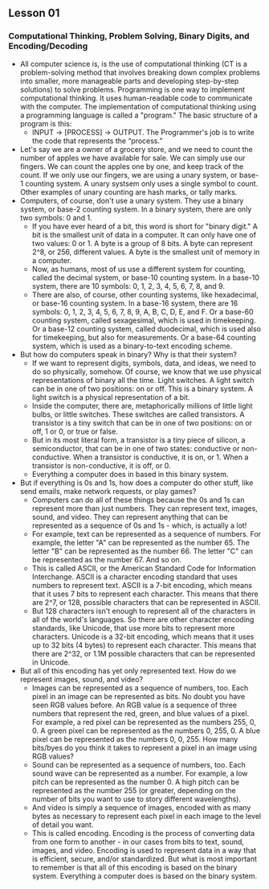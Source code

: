 ## Lesson 01

### Computational Thinking, Problem Solving, Binary Digits, and Encoding/Decoding
- All computer science is, is the use of computational thinking (CT is a problem-solving method that involves breaking down complex problems into smaller, more manageable parts and developing step-by-step solutions) to solve problems. Programming is one way to implement computational thinking. It uses human-readable code to communicate with the computer. The implementation of computational thinking using a programming language is called a "program." The basic structure of a program is this:
  - INPUT -> [PROCESS] -> OUTPUT. The Programmer's job is to write the code that represents the “process.”
- Let's say we are a owner of a grocery store, and we need to count the number of apples we have available for sale. We can simply use our fingers. We can count the apples one by one, and keep track of the count. If we only use our fingers, we are using a unary system, or base-1 counting system. A unary systsem only uses a single symbol to count. Other examples of unary counting are hash marks, or tally marks.
- Computers, of course, don't use a unary system. They use a binary system, or base-2 counting system. In a binary system, there are only two symbols: 0 and 1.
  - If you have ever heard of a bit, this word is short for "binary digit." A bit is the smallest unit of data in a computer. It can only have one of two values: 0 or 1. A byte is a group of 8 bits. A byte can represent 2^8, or 256, different values. A byte is the smallest unit of memory in a computer.
  - Now, as humans, most of us use a different system for counting, called the decimal system, or base-10 counting system. In a base-10 system, there are 10 symbols: 0, 1, 2, 3, 4, 5, 6, 7, 8, and 9.
  - There are also, of course, other counting systems, like hexadecimal, or base-16 counting system. In a base-16 system, there are 16 symbols: 0, 1, 2, 3, 4, 5, 6, 7, 8, 9, A, B, C, D, E, and F. Or a base-60 counting system, called sexagesimal, which is used in timekeeping. Or a base-12 counting system, called duodecimal, which is used also for timekeeping, but also for measurements. Or a base-64 counting system, which is used as a binary-to-text encoding scheme.
- But how do computers speak in binary? Why is that their system?
  - If we want to represent digits, symbols, data, and ideas, we need to do so physically, somehow. Of course, we know that we use physical representations of binary all the time. Light switches. A light switch can be in one of two positions: on or off. This is a binary system. A light switch is a physical representation of a bit.
  - Inside the computer, there are, metaphorically millions of little light bulbs, or little switches. These switches are called transistors. A transistor is a tiny switch that can be in one of two positions: on or off, 1 or 0, or true or false.
  - But in its most literal form, a transistor is a tiny piece of silicon, a semiconductor, that can be in one of two states: conductive or non-conductive. When a transistor is conductive, it is on, or 1. When a transistor is non-conductive, it is off, or 0.
  - Everything a computer does in based in this binary system.
- But if everything is 0s and 1s, how does a computer do other stuff, like send emails, make network requests, or play games?
  - Computers can do all of these things because the 0s and 1s can represent more than just numbers. They can represent text, images, sound, and video. They can represent anything that can be represented as a sequence of 0s and 1s - which, is actually a lot!
  - For example, text can be represented as a sequence of numbers. For example, the letter "A" can be represented as the number 65. The letter "B" can be represented as the number 66. The letter "C" can be represented as the number 67. And so on.
  - This is called ASCII, or the American Standard Code for Information Interchange. ASCII is a character encoding standard that uses numbers to represent text. ASCII is a 7-bit encoding, which means that it uses 7 bits to represent each character. This means that there are 2^7, or 128, possible characters that can be represented in ASCII.
  - But 128 characters isn't enough to represent all of the characters in all of the world's languages. So there are other character encoding standards, like Unicode, that use more bits to represent more characters. Unicode is a 32-bit encoding, which means that it uses up to 32 bits (4 bytes) to represent each character. This means that there are 2^32, or 1.1M possible characters that can be represented in Unicode.
- But all of this encoding has yet only represented text. How do we represent images, sound, and video?
  - Images can be represented as a sequence of numbers, too. Each pixel in an image can be represented as bits. No doubt you have seen RGB values before. An RGB value is a sequence of three numbers that represent the red, green, and blue values of a pixel. For example, a red pixel can be represented as the numbers 255, 0, 0. A green pixel can be represented as the numbers 0, 255, 0. A blue pixel can be represented as the numbers 0, 0, 255. How many bits/byes do you think it takes to represent a pixel in an image using RGB values?
  - Sound can be represented as a sequence of numbers, too. Each sound wave can be represented as a number. For example, a low pitch can be represented as the number 0. A high pitch can be represented as the number 255 (or greater, depending on the number of bits you want to use to story different wavelengths).
  - And video is simply a sequence of images, encoded with as many bytes as necessary to represent each pixel in each image to the level of detail you want.
  - This is called encoding. Encoding is the process of converting data from one form to another - in our cases from bits to text, sound, images, and video. Encoding is used to represent data in a way that is efficient, secure, and/or standardized. But what is most important to remember is that all of this encoding is based on the binary system. Everything a computer does is based on the binary system.